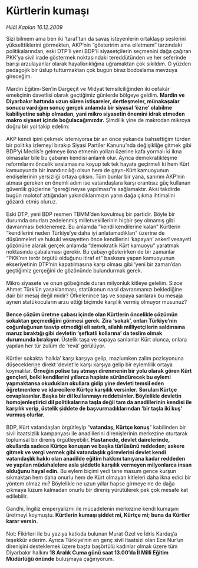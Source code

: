 # Kürtlerin kumaşı

*Hilâl Kaplan 16.12.2009*

<div class="taraf_structure_2col_1zq">
<div class="margen_n">



 <p>Sizi bilmem ama ben iki ‘taraf’tan da savaş isteyenlerin ortaklaşıp seslerini yükselttiklerini görmekten, AKP’nin “gösteririm ama elletmem” tarzındaki politikalarından, eski DTP’li yeni BDP’li siyasetçilerin seçmenini dağa çağıran PKK’ya sivil irade göstermek noktasındaki tereddütünden ve her seferinde barışı arzulayanlar olarak hayalkırıklığına uğramaktan çok sıkıldım. O yüzden pedagojik bir üslup tutturmaktan çok bugün biraz bodoslama mevzuya gireceğim. <br/><br/>Mardin Eğitim-Sen’in Dargeçit ve Midyat temsilciliğinden iki cefakâr emekçinin davetlisi olarak geçtiğimiz günlerde bölgeye geldim. <b>Mardin ve Diyarbakır hattında uzun süren istişareler, dertleşmeler, münakaşalar sonucu vardığım sonuç gerçek anlamda bir siyasal ‘özne’ olabilme kabiliyetine sahip olmadan, yani mikro siyasetin önemini idrak etmeden makro siyaset içinde boğulacağımızdır.</b> Şimdilik yine de makrodan mikroya doğru bir yol takip edelim: <br/><br/>AKP kendi ipini çekmek istemiyorsa bir an önce yukarıda bahsettiğim türden bir politika izlemeyi bırakıp Siyasi Partiler Kanunu’nda değişikliğe gitmek gibi BDP’yi Meclis’e gelmeye ikna etmenin yolları üzerine kafa yormalı ki ikna olmasalar bile bu çabanın kendisi anlamlı olur. Ayrıca demokratikleşme reformlarını öncelik sıralamasına koyup tek tek hayata geçirmeli ki hem Kürt kamuoyunda bir inandırıcılığı olsun hem de gayrı-Kürt kamuoyunun endişelerinin yersizliği ortaya çıksın. Tüm bunlar bir yana, sanırım AKP’nin atması gereken en önemli adım ise vatandaşlara karşı orantısız güç kullanan güvenlik güçlerine “gereği neyse yapılması”nı sağlamaktır. Aksi takdirde bugün molotof attığından yakındıklarımızın yarın dağa çıkma ihtimalini gözardı etmiş oluruz. <br/><br/>Eski DTP, yeni BDP resmen TBMM’den kovulmuş bir partidir. Böyle bir durumda onurları zedelenmiş milletvekillerinin hiçbir şey olmamış gibi davranması beklenemez. Bu anlamda “kendi kendilerine kalan” Kürtlerin “kendilerini neden Türkiye’ye daha iyi anlatamadıkları” üzerine de düşünmeleri ve hukuki vesayetten önce kendilerini ‘kapayan’ askerî vesayeti gözönüne alarak gerçek anlamda “demokratik Kürt kamuoyu” yaratmak noktasında çabalaması gerekir. Bu çabayı gösterirken de bir zamanlar “PKK’nın terör örgütü olduğunu itiraf et” baskısını yapan kamuoyunun ekseriyetinin DTP’nin kapatılmasına karşı olması gibi ‘yeni bir zaman’dan geçtiğimiz gerçeğini de gözönünde bulundurmak gerek. <br/><br/>Mikro siyasete ve onun göbeğinde duran milyonluk kitleye gelelim. Sizce Ahmet Türk’ün yasaklanması, statükonun nasıl davranmanızı beklediğine dair bir mesaj değil midir? Öfkelenince taş ve sopaya sarılarak bu mesaja aynen statükocuların arzu ettiği biçimde karşılık vermiş olmuyor musunuz? <b><br/><br/>Bence çözüm üretme çabası içinde olan Kürtlerin öncelikle çözümün sokaktan geçmediğini görmesi gerek. Zira ‘sokak’, onları Türkiye’nin çoğunluğunun tasvip etmediği eli satırlı, silahlı milliyetçilerin saldırısına maruz bıraktığı gibi devletin ‘şefkatli kollarına’ da teslim olmak durumunda bırakıyor. </b>Üstelik taşa ve sopaya sarılanlar Kürt olunca, onlara yapılan her tür zulüm de ‘revâ’ görülüyor.<b> </b><br/><br/>Kürtler sokakta ‘halkla’ karşı karşıya gelip, mazlumken zalim pozisyonuna düşeceklerine direkt ‘devlet’le karşı karşıya gelip bir eylemlilik ortaya koymalılar. <b>Örneğin polise taş atmayı direnmenin bir yolu olarak gören Kürt gençleri, belki kendilerini yıllarca hapiste süründürecek bu eylemi yapmaktansa okudukları okullara gidip yine devleti temsil eden öğretmenlere ve idarecilere Kürtçe karşılık versinler.</b> <b>Soruları Kürtçe cevaplasınlar. Başka bir dil kullanmayı reddetsinler. Böylelikle devletin homojenleştirici dil politikalarına taşla değil tam da anadillerinin kendisi ile karşılık verip, üstelik şiddete de başvurmadıklarından ‘bir taşla iki kuş’ vurmuş olurlar.</b> <br/><br/>BDP, Kürt vatandaşları örgütleyip “<b>vatandaş, Kürtçe konuş</b>” kabilinden bir sivil itaatsizlik kampanyası ile anadillerini direnişlerinin merkezine oturtarak toplumsal bir direniş örgütleyebilir. <b>Hastanede, devlet dairelerinde, okullarda sadece Kürtçe konuşan ve başka türlüsünü reddeden; askere gitmek ve vergi vermek gibi vatandaşlık görevlerini devlet kendi vatandaşlık hakkı olan anadilde eğitim hakkını tanıyana kadar reddeden ve yapılan müdahalelere asla şiddetle karşılık vermeyen milyonlarca insan olduğunu hayal edin.</b> Bu eylem biçimi yedi tane masum gence kurşun sıkmaktan hem daha onurlu hem de Kürt olmayan kitleleri daha ikna edici bir yöntem olmaz mı? Böylelikle ne uzun yıllar hapse girmeye ne de dağa çıkmaya lüzum kalmadan onurlu bir direniş yürütülerek pek çok mesafe kat edilebilir. <br/><br/>Gandhi, İngiliz emperyalizmi ile mücadelenin merkezine kendi kumaşını üretmeyi koymuştu. <b>Kürtlerin kumaşı şiddet mi, Kürtçe mi; buna da Kürtler karar versin.</b> <br/><br/>Not: Fikirleri ile bu yazıya katkıda bulunan Murat Özel ve İdris Kardaş’a teşekkür ederim. Ayrıca Türkiye’nin en genç sivil itaatsizi olan Ece Nur’un direnişini desteklemek üzere başta başörtülü kadınlar olmak üzere tüm Diyarbakır halkını <b>18 Aralık Cuma günü saat 13.00’da İl Milli Eğitim Müdürlüğü önünde</b> buluşmaya çağırıyorum.</p>
<br/>
<br/>
<br/>



<br/>


<div id="taraf_not">
</div>

</div>


</div>
